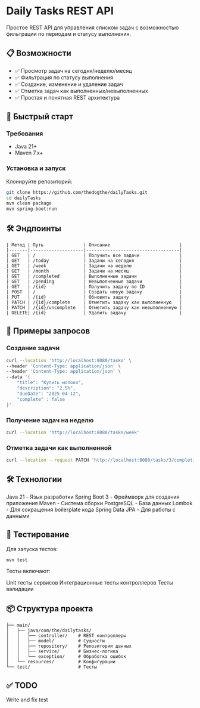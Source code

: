 # Daily Tasks REST API

Простое REST API для управления списком задач с возможностью фильтрации по периодам и статусу выполнения.

## 📋 Возможности

- ✅ Просмотр задач на сегодня/неделю/месяц
- ✅ Фильтрация по статусу выполнения
- ✅ Создание, изменение и удаление задач
- ✅ Отметка задач как выполненных/невыполненных
- ✅ Простая и понятная REST архитектура

## 🚀 Быстрый старт

### Требования

- Java 21+
- Maven 7.x+

### Установка и запуск

Клонируйте репозиторий:

```bash
git clone https://github.com/thedogthe/dailyTasks.git
cd dailyTasks
mvn clean package
mvn spring-boot:run
```

## 🛠 Эндпоинты

```table
| Метод | Путь               | Описание                          |
|-------|--------------------|-----------------------------------|
| GET   | /                  | Получить все задачи               |
| GET   | /today             | Задачи на сегодня                 |
| GET   | /week              | Задачи на неделю                  |
| GET   | /month             | Задачи на месяц                   |
| GET   | /completed         | Выполненные задачи                |
| GET   | /pending           | Невыполненные задачи              |
| GET   | /{id}              | Получить задачу по ID             |
| POST  | /                  | Создать новую задачу              |
| PUT   | /{id}              | Обновить задачу                   |
| PATCH | /{id}/complete     | Отметить задачу как выполненную   |
| PATCH | /{id}/uncomplete   | Отметить задачу как невыполненную |
| DELETE| /{id}              | Удалить задачу                    |
```

## 📄 Примеры запросов

### Создание задачи

```bash
curl --location 'http://localhost:8080/tasks' \
--header 'Content-Type: application/json' \
--header 'Content-Type: application/json' \
--data '{
    "title": "Купить молоко",
    "description": "2.5%",
    "dueDate": "2025-04-12",
    "complete" : false
}'
```

### Получение задач на неделю

```bash
curl --location 'http://localhost:8080/tasks/week'
```

### Отметка задачи как выполненной

```bash
curl --location --request PATCH 'http://localhost:8080/tasks/3/completion'
```

## 🛠 Технологии

Java 21 -  Язык разработки
Spring Boot 3 - Фреймворк для создания приложения
Maven - Система сборки
PostgreSQL - База данных
Lombok - Для сокращения boilerplate кода
Spring Data JPA - Для работы с данными

## 🧪 Тестирование

Для запуска тестов:

```bash
mvn test
```

Тесты включают:

Unit тесты сервисов
Интеграционные тесты контроллеров
Тесты валидации

## 📦 Структура проекта

```src/
├── main/
│   ├── java/com/the/dailytasks/
│   │   ├── controller/    # REST контроллеры
│   │   ├── model/         # Сущности
│   │   ├── repository/    # Репозитории данных
│   │   ├── service/       # Бизнес-логика
│   │   └── exception/     # Обработка ошибок
│   └── resources/         # Конфигурации
└── test/                  # Тесты
```

## ✅ TODO

Write and fix test 
